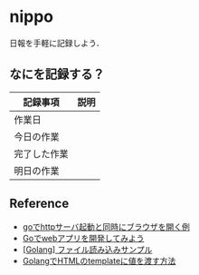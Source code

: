 # nippo
日報を手軽に記録しよう．

## なにを記録する？
|記録事項|説明|
|----|----|
|作業日||
|今日の作業||
|完了した作業||
|明日の作業||

## Reference
- [goでhttpサーバ起動と同時にブラウザを開く例](https://gist.github.com/niratama/6b0117c6c6f2d21b5687)
- [Goでwebアプリを開発してみよう](https://www.slideshare.net/takuyaueda967/goweb-69949279)
- [[Golang] ファイル読み込みサンプル](https://qiita.com/tchnkmr/items/b686adc4a7e144d48755)
- [GolangでHTMLのtemplateに値を渡す方法](https://qiita.com/tetsuzawa/items/0d043ad76b9705cdbb79)